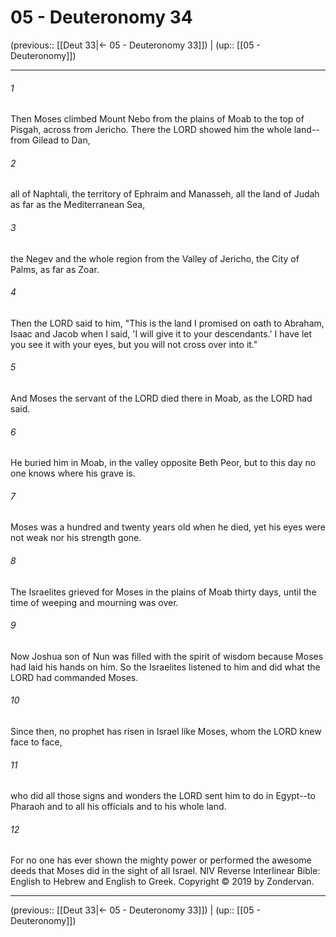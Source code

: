 # 05 - Deuteronomy 34

(previous:: [[Deut 33|← 05 - Deuteronomy 33]]) | (up:: [[05 - Deuteronomy]])

***


###### 1 
Then Moses climbed Mount Nebo from the plains of Moab to the top of Pisgah, across from Jericho. There the LORD showed him the whole land--from Gilead to Dan, 

###### 2 
all of Naphtali, the territory of Ephraim and Manasseh, all the land of Judah as far as the Mediterranean Sea, 

###### 3 
the Negev and the whole region from the Valley of Jericho, the City of Palms, as far as Zoar. 

###### 4 
Then the LORD said to him, "This is the land I promised on oath to Abraham, Isaac and Jacob when I said, 'I will give it to your descendants.' I have let you see it with your eyes, but you will not cross over into it." 

###### 5 
And Moses the servant of the LORD died there in Moab, as the LORD had said. 

###### 6 
He buried him in Moab, in the valley opposite Beth Peor, but to this day no one knows where his grave is. 

###### 7 
Moses was a hundred and twenty years old when he died, yet his eyes were not weak nor his strength gone. 

###### 8 
The Israelites grieved for Moses in the plains of Moab thirty days, until the time of weeping and mourning was over. 

###### 9 
Now Joshua son of Nun was filled with the spirit of wisdom because Moses had laid his hands on him. So the Israelites listened to him and did what the LORD had commanded Moses. 

###### 10 
Since then, no prophet has risen in Israel like Moses, whom the LORD knew face to face, 

###### 11 
who did all those signs and wonders the LORD sent him to do in Egypt--to Pharaoh and to all his officials and to his whole land. 

###### 12 
For no one has ever shown the mighty power or performed the awesome deeds that Moses did in the sight of all Israel. NIV Reverse Interlinear Bible: English to Hebrew and English to Greek. Copyright © 2019 by Zondervan.

***

(previous:: [[Deut 33|← 05 - Deuteronomy 33]]) | (up:: [[05 - Deuteronomy]])
